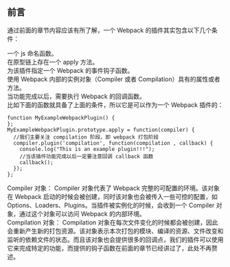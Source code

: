 ##	前言
通过前面的章节内容应该有所了解，一个 Webpack 的插件其实包含以下几个条件：

一个 js 命名函数。  
在原型链上存在一个 apply 方法。  
为该插件指定一个 Webpack 的事件钩子函数。  
使用 Webpack 内部的实例对象（Compiler 或者 Compilation）具有的属性或者方法。  
当功能完成以后，需要执行 Webpack 的回调函数。  
比如下面的函数就具备了上面的条件，所以它是可以作为一个 Webpack 插件的：  

```
function MyExampleWebpackPlugin() {
};
MyExampleWebpackPlugin.prototype.apply = function(compiler) {
  //我们主要关注 compilation 阶段，即 webpack 打包阶段
  compiler.plugin('compilation', function(compilation , callback) {
    console.log("This is an example plugin!!!");
    //当该插件功能完成以后一定要注意回调 callback 函数
    callback();
  });
};
```
Compiler 对象： Compiler 对象代表了 Webpack 完整的可配置的环境。该对象在 Webpack 启动的时候会被创建，同时该对象也会被传入一些可控的配置，如 Options、Loaders、Plugins。当插件被实例化的时候，会收到一个 Compiler 对象，通过这个对象可以访问 Webpack 的内部环境。  
Compilation 对象： Compilation 对象在每次文件变化的时候都会被创建，因此会重新产生新的打包资源。该对象表示本次打包的模块、编译的资源、文件改变和监听的依赖文件的状态。而且该对象也会提供很多的回调点，我们的插件可以使用它来完成特定的功能，而提供的钩子函数在前面的章节已经讲过了，此处不再赘述。